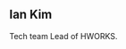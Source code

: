 
## Ian Kim
Tech team Lead of HWORKS.


<!---
great-ian/great-ian is a ✨ special ✨ repository because its `README.md` (this file) appears on your GitHub profile.
You can click the Preview link to take a look at your changes.
--->
